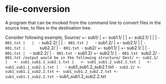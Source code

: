 # file-conversion
A program that can be invoked from the command line to convert files in the source tree, to files in the destination tree. 

Consider following example,
Source/
 +- sub1/
 |   +- sub1.1/
 |   |  +- sub2.1/
 |   |  |    `- 001.txt
 |   |  `- sub2.2/
 |   |       `- 001.txt
 |   `- sub1.2/
 |      +- sub2.1/
 |      |    `- 001.txt
 |      ` sub2.2/
 |           `- 001.txt
 `- sub2/
     +- sub1.1/
     |  +- sub2.1/
     |  |    `- 001.txt
     |  `- sub2.2/
     |       `- 001.txt
     `- sub1.2/
        +- sub2.1/
        |    `- 001.txt
        ` sub2.2/
             `- 001.txt
/output would be in the following structure/
Dest/
 +- sub2.1/
 |   +- sub1_sub1.1_sub2.1.txt
 |   +- sub1_sub1.2_sub2.1.txt
 |   +- sub1_sub1.1_sub2.1.txt
 |   `- sub1_sub1.2_sub2.1.txt
 `- sub2.2/
     +- sub1_sub1.1_sub2.2.txt
     +- sub1_sub1.2_sub2.2.txt
     +- sub1_sub1.1_sub2.2.txt
     `- sub1_sub1.2_sub2.2.txt

